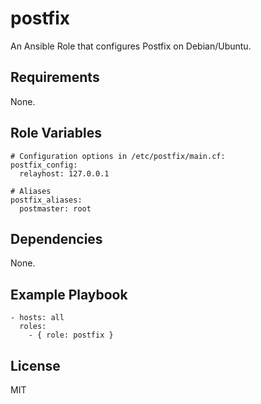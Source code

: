 postfix
=======

An Ansible Role that configures Postfix on Debian/Ubuntu.


Requirements
------------

None.


Role Variables
--------------

    # Configuration options in /etc/postfix/main.cf:
    postfix_config:
      relayhost: 127.0.0.1

    # Aliases
    postfix_aliases:
      postmaster: root


Dependencies
------------

None.


Example Playbook
----------------

    - hosts: all
      roles:
        - { role: postfix }


License
-------

MIT
